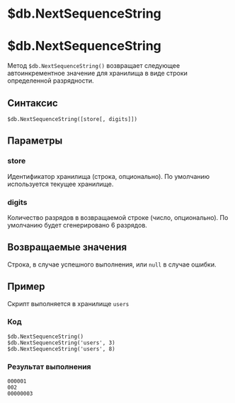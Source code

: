 # $db.NextSequenceString

# $db.NextSequenceString
Метод `$db.NextSequenceString()` возвращает следующее автоинкрементное значение для хранилища в виде строки определенной разрядности.  

## Синтаксис  

```
$db.NextSequenceString([store[, digits]])
```  

## Параметры

### store  
Идентификатор хранилища (строка, опционально). По умолчанию используется текущее хранилище.  

### digits  
Количество разрядов в возвращаемой строке (число, опционально). По умолчанию будет сгенерировано 6 разрядов.  

## Возвращаемые значения  
Строка, в случае успешного выполнения, или `null` в случае ошибки.

## Пример

Скрипт выполняется в хранилище `users`  

### Код
```
$db.NextSequenceString()
$db.NextSequenceString('users', 3)
$db.NextSequenceString('users', 8)
```

### Результат выполнения

```
000001
002
00000003
```